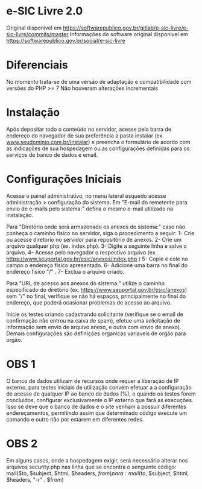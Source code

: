 # e-SIC Livre 2.0

Original disponivel em https://softwarepublico.gov.br/gitlab/e-sic-livre/e-sic-livre/commits/master
Informações do software original disponivel em https://softwarepublico.gov.br/social/e-sic-livre

# Diferenciais 
No momento trata-se de uma versão de adaptação e compatibilidade com versões do PHP >= 7
Não houveram alterações incrementais

# Instalação
Após depositar todo o conteúdo no servidor, acesse pela barra de endereço do navegador de sua preferência a pasta instalar (ex. www.seudominio.com.br/instalar) e preencha o formulário de acordo com as indicações de sua hospedagem ou as configurações definidas para os serviços de banco de dados e email.

# Configurações Iniciais
Acesse o painel administrativo, no menu lateral esquedo acesse administração > configuração do sistema.
Em "E-mail do remetente para envio de e-mails pelo sistema:" defina o mesmo e-mail utilizado na instalação.

Para "Diretório onde será armazenado os anexos do sistema:" caso não conheça o caminho fisico no servidor, siga o procedimento a seguir:
1- Crie ou acesse diretorio no servidor para repositório de anexos.
2- Crie um arquivo qualquer php (ex. index.php).
3- Digite a seguinte linha <?php echo __DIR__ ;?> e salve o arquivo.
4- Acesse pelo navegador o respectivo arquivo (ex. https://www.seuportal.gov.br/esic/anexos/index.php )
5- Copie e cole no campo o endereço fisico apresentado.
6- Adicione uma barra no final do endereço fisico "/" .
7- Exclua o arquivo criado.

Para "URL de acesso aos anexos do sistema:" utilize o caminho especificado do diretório (ex. https://www.seuportal.gov.br/esic/anexos) sem "/" no final, verifique se não há espaços, principalmente no final do endereço, que poderá ocasionar problemas de acesso ao arquivo.

Inicie os testes criando cadastrando solicitante (verifique se o email de confirmação não entrou na caixa de spam), efetue uma solicitação de informação sem envio de arquivo anexo, e outra com envio de anexo).
Demais configurações são definições organicas variaveis de orgão para orgão.


# OBS 1

O banco de dados utilizam de recursos onde requer a liberação de IP externo, para testes iniciais de utilização convém efetuar a a configuração de acesso de qualquer IP ao banco de dados (%), e quando os testes forem concluidos, configurar exclusivamente o IP externo que fará as execuções. Isso se deve que o banco de dados e o site venham a possuir diferentes endereçamentos, permitindo assim que determinado código execute um comando e outro não por estarem em diferentes redes.


# OBS 2

Em alguns casos, onde a hospedagem exigir, será necessário alterar nos arquivos security.php nas linha que se encontra o senguinte código:
mail($to, $subject, $html, $headers, $from)
para:
mail($to, $subject, $html, $headers, "-r" . $from)

